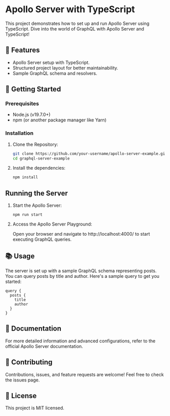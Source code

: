 # Apollo Server with TypeScript

This project demonstrates how to set up and run Apollo Server using TypeScript. Dive into the world of GraphQL with Apollo Server and TypeScript!

## 🌟 Features

* Apollo Server setup with TypeScript.
* Structured project layout for better maintainability.
* Sample GraphQL schema and resolvers.


## 🚀 Getting Started

### Prerequisites

* Node.js (v19.7.0+)
* npm (or another package manager like Yarn)

### Installation

1. Clone the Repository:

    ```bash
    git clone https://github.com/your-username/apollo-server-example.git
    cd graphql-server-example
    ```
   
2. Install the dependencies:

    ```bash
    npm install
    ```

## Running the Server

1. Start the Apollo Server:

    ```
    npm run start
    ```
2. Access the Apollo Server Playground:

    Open your browser and navigate to http://localhost:4000/ to start executing GraphQL queries.

## 📚 Usage
The server is set up with a sample GraphQL schema representing posts. You can query posts by title and author. Here's a sample query to get you started:

    query {
      posts {
        title
        author
      }
    }

## 📖 Documentation

For more detailed information and advanced configurations, refer to the official Apollo Server documentation.

## 🤝 Contributing

Contributions, issues, and feature requests are welcome! Feel free to check the issues page.

## 📝 License

This project is MIT licensed.



